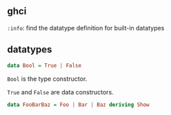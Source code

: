 ## ghci

`:info`: find the datatype definition for built-in datatypes

## datatypes

```haskell
data Bool = True | False
```

`Bool` is the type constructor.

`True` and `False` are data constructors.

```haskell
data FooBarBaz = Foo | Bar | Baz deriving Show
```
